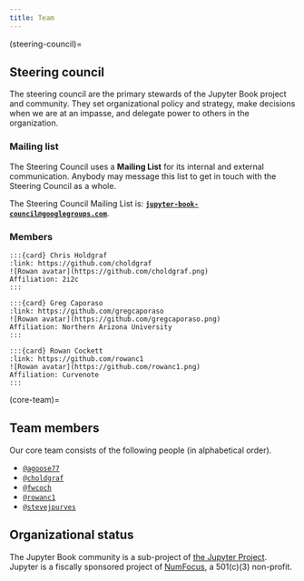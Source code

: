 ```yaml
---
title: Team
---
```


(steering-council)=

## Steering council

The steering council are the primary stewards of the Jupyter Book project and community.
They set organizational policy and strategy, make decisions when we are at an impasse, and delegate power to others in the organization.

### Mailing list

The Steering Council uses a **Mailing List** for its internal and external communication.
Anybody may message this list to get in touch with the Steering Council as a whole.

The Steering Council Mailing List is: [**`jupyter-book-council@googlegroups.com`**](mailto:jupyter-book-council@googlegroups.com).

### Members

```{grid} 3
:::{card} Chris Holdgraf
:link: https://github.com/choldgraf
![Rowan avatar](https://github.com/choldgraf.png)
Affiliation: 2i2c
:::

:::{card} Greg Caporaso
:link: https://github.com/gregcaporaso
![Rowan avatar](https://github.com/gregcaporaso.png)
Affiliation: Northern Arizona University
:::

:::{card} Rowan Cockett
:link: https://github.com/rowanc1
![Rowan avatar](https://github.com/rowanc1.png)
Affiliation: Curvenote
:::
```

(core-team)=

## Team members

Our core team consists of the following people (in alphabetical order).

- [`@agoose77`](https://github.com/agoose77)
- [`@choldgraf`](https://github.com/choldgraf)
- [`@fwcoch`](https://github.com/fwcoch)
- [`@rowanc1`](https://github.com/rowanc1)
- [`@stevejpurves`](https://github.com/stevejpurves)

## Organizational status

The Jupyter Book community is a sub-project of [the Jupyter Project](https://jupyter.org).
Jupyter is a fiscally sponsored project of [NumFocus](https://numfocus.org), a 501(c)(3) non-profit.
